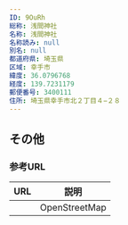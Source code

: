 ```yaml
---
ID: 9OuRh
総称: 浅間神社
名称: 浅間神社
名称読み: null
別名: null
都道府県: 埼玉県
区域: 幸手市
緯度: 36.0796768
経度: 139.7231179
郵便番号: 3400111
住所: 埼玉県幸手市北２丁目４−２８
---
```


## その他

### 参考URL

| URL | 説明          |
| --- | ------------- |
|     | OpenStreetMap |
